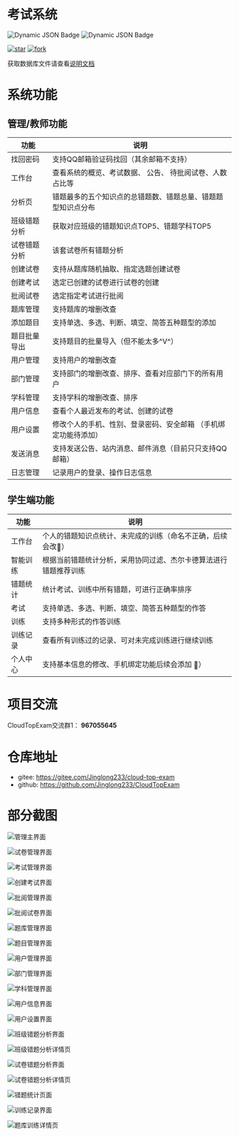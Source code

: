 # 考试系统

![Dynamic JSON Badge](https://img.shields.io/badge/dynamic/json?url=https%3A%2F%2Fapi.github.com%2Frepos%2FJinglong233%2FCloudTopExam&query=%24.stargazers_count&logo=github&label=star)
![Dynamic JSON Badge](https://img.shields.io/badge/dynamic/json?url=https%3A%2F%2Fapi.github.com%2Frepos%2FJinglong233%2FCloudTopExam&query=%24.forks_count&logo=github&label=Fork)

[![star](https://gitee.com/Jinglong233/cloud-top-exam/badge/star.svg?theme=dark)](https://gitee.com/Jinglong233/cloud-top-exam)
[![fork](https://gitee.com/Jinglong233/cloud-top-exam/badge/fork.svg?theme=dark)](https://gitee.com/Jinglong233/cloud-top-exam)



获取数据库文件请查看[说明文档](https://jinglong233.github.io/CloudTopExamDoc/)

# 系统功能

## 管理/教师功能

| 功能     | 说明                               |
|--------|----------------------------------|
| 找回密码   | 支持QQ邮箱验证码找回（其余邮箱不支持）             |
| 工作台    | 查看系统的概览、考试数据、  公告、  待批阅试卷、人数占比等  |
| 分析页    | 错题最多的五个知识点的总错题数、错题总量、错题题型知识点分布   |
| 班级错题分析 | 获取对应班级的错题知识点TOP5、错题学科TOP5        |
| 试卷错题分析 | 该套试卷所有错题分析                       |
| 创建试卷   | 支持从题库随机抽取、指定选题创建试卷               |
| 创建考试   | 选定已创建的试卷进行试卷的创建                  |
| 批阅试卷   | 选定指定考试进行批阅                       |
| 题库管理   | 支持题库的增删改查                        |
| 添加题目   | 支持单选、多选、判断、填空、简答五种题型的添加          |
| 题目批量导出 | 支持题目的批量导入（但不能太多^V^）              |
| 用户管理   | 支持用户的增删改查                        |
| 部门管理   | 支持部门的增删改查、排序、查看对应部门下的所有用户        |
| 学科管理   | 支持学科的增删改查、排序                     |
| 用户信息   | 查看个人最近发布的考试、创建的试卷                |
| 用户设置   | 修改个人的手机、性别、登录密码、安全邮箱 （手机绑定功能待添加） |
| 发送消息   | 支持发送公告、站内消息、邮件消息（目前只只支持QQ邮箱）     |
| 日志管理   | 记录用户的登录、操作日志信息                   |

## 学生端功能

| 功能   | 说明                                                                                                                          |
|------|-----------------------------------------------------------------------------------------------------------------------------|
| 工作台  | 个人的错题知识点统计、未完成的训练（命名不正确，后续会改<font style="vertical-align: inherit;"><font style="vertical-align: inherit;">🙈</font></font>） |
| 智能训练 | 根据当前错题统计分析，采用协同过滤、杰尔卡德算法进行错题推荐训练                                                                                            |
| 错题统计 | 统计考试、训练中所有错题，可进行正确率排序                                                                                                       |
| 考试   | 支持单选、多选、判断、填空、简答五种题型的作答                                                                                                     |
| 训练   | 支持多种形式的作答训练                                                                                                                 |
| 训练记录 | 查看所有训练过的记录、可对未完成训练进行继续训练                                                                                                    |
| 个人中心 | 支持基本信息的修改、手机绑定功能后续会添加 <font style="vertical-align: inherit;"><font style="vertical-align: inherit;">🙈</font></font>）|

# 项目交流

CloudTopExam交流群1： **967055645**

# 仓库地址

- gitee: https://gitee.com/Jinglong233/cloud-top-exam
- github: https://github.com/Jinglong233/CloudTopExam

# 部分截图


![管理主界面](image/img_3.png)

![试卷管理界面](image/img_4.png)

![考试管理界面](image/img_2.png)

![创建考试界面](image/img_5.png)

![批阅管理界面](image/img_6.png)

![批阅试卷界面](image/img_7.png)

![题库管理界面](image/img_8.png)

![题目管理界面](image/img_9.png)

![用户管理界面](image/img_10.png)

![部门管理界面](image/img_11.png)

![学科管理界面](image/img_12.png)

![用户信息界面](image/img_13.png)

![用户设置界面](image/img_14.png)

![班级错题分析界面](image/img_15.png)

![班级错题分析详情页](image/img_16.png)

![试卷错题分析界面](image/img_17.png)

![试卷错题分析详情页](image/img_18.png)

![错题统计页面](image/img_19.png)

![训练记录界面](image/img_20.png)

![题库训练详情页](image/img_21.png)